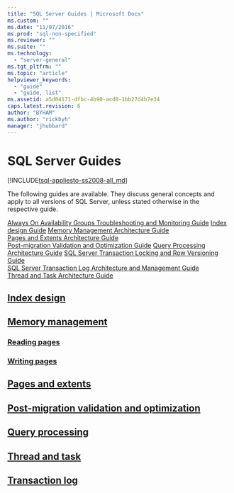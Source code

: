 ```yaml
---
title: "SQL Server Guides | Microsoft Docs"
ms.custom: ""
ms.date: "11/07/2016"
ms.prod: "sql-non-specified"
ms.reviewer: ""
ms.suite: ""
ms.technology: 
  - "server-general"
ms.tgt_pltfrm: ""
ms.topic: "article"
helpviewer_keywords: 
  - "guide"
  - "guide, list"
ms.assetid: a5d04171-dfbc-4b90-acd0-1bb27d4b7e34
caps.latest.revision: 6
author: "BYHAM"
ms.author: "rickbyh"
manager: "jhubbard"
---
```

# SQL Server Guides
[!INCLUDE[tsql-appliesto-ss2008-all_md](../includes/tsql-appliesto-ss2008-all-md.md)]

The following guides are available. They discuss general concepts and apply to all versions of SQL Server, unless stated otherwise in the respective guide.

[Always On Availability Groups Troubleshooting and Monitoring Guide](http://msdn.microsoft.com/library/dn135328)
[Index design Guide](../relational-databases/sql-server-index-design-guide.md)
[Memory Management Architecture Guide](../relational-databases/memory-management-architecture-guide.md)   
[Pages and Extents Architecture Guide](../relational-databases/pages-and-extents-architecture-guide.md)   
[Post-migration Validation and Optimization Guide](post-migration-validation-and-optimization-guide.md)
[Query Processing Architecture Guide](../relational-databases/query-processing-architecture-guide.md)
[SQL Server Transaction Locking and Row Versioning Guide](https://msdn.microsoft.com/library/jj856598)  
[SQL Server Transaction Log Architecture and Management Guide](../relational-databases/sql-server-transaction-log-architecture-and-management-guide.md)  
[Thread and Task Architecture Guide](../relational-databases/thread-and-task-architecture-guide.md)  

## [Index design](sql-server-index-design-guide.md)
## [Memory management](memory-management-architecture-guide.md)  
### [Reading pages](reading-pages.md)  
### [Writing pages](writing-pages.md)
## [Pages and extents](pages-and-extents-architecture-guide.md)  
## [Post-migration validation and optimization](post-migration-validation-and-optimization.md)
## [Query processing](query-processing-architecture-guide.md)  
## [Thread and task](thread-and-task-architecture-guide.md)
## [Transaction log](sql-server-transaction-log-architecture-and-management-guide.md) 
